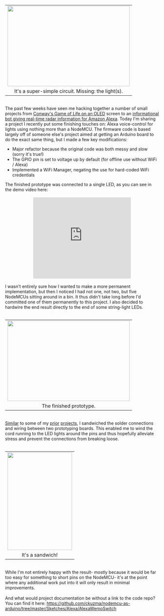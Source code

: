 

<table align="center" cellpadding="0" cellspacing="0" class="tr-caption-container" style="margin-left: auto; margin-right: auto; text-align: center;"><tbody><tr><td style="text-align: center;"><a href="https://3.bp.blogspot.com/-4lE-xYAq9ik/WFcMB92_R3I/AAAAAAAAKIA/dpm2XvKPaI8i5wDNJrlxCjE1fftrESU0ACLcB/s1600/DSC_9745.JPG" imageanchor="1" style="margin-left: auto; margin-right: auto;"><img border="0" height="263" src="https://3.bp.blogspot.com/-4lE-xYAq9ik/WFcMB92_R3I/AAAAAAAAKIA/dpm2XvKPaI8i5wDNJrlxCjE1fftrESU0ACLcB/s400/DSC_9745.JPG" width="400" /></a></td></tr><tr><td class="tr-caption" style="text-align: center;">It's a super-simple circuit. Missing: the light(s).</td></tr></tbody></table><br /><div class="separator" style="clear: both; text-align: left;">The past few weeks have seen me hacking together a number of small projects from <a href="https://github.com/ckuzma/nodemcu_oled_sketches/blob/master/nodemcu_oled_conway.ino">Conway's Game of Life on an OLED</a> screen to an <a href="https://github.com/ckuzma/atc_alexa">informational bot giving real-time radar information&nbsp;for Amazon Alexa</a>. Today I'm sharing a project I recently put some finishing touches on: Alexa voice-control for lights using nothing more than a NodeMCU. The firmware code is based largely off of someone else's project aimed at getting an Arduino board to do the exact same thing, but I made a few key modifications:</div><ul><li><div class="separator" style="clear: both; text-align: left;">Major refactor because the original code was both messy and slow (sorry it's true!)</div></li><li><div class="separator" style="clear: both; text-align: left;">The GPIO pin is set to voltage up by default (for offline&nbsp;use without WiFi / Alexa)</div></li><li><div class="separator" style="clear: both; text-align: left;">Implemented a WiFi Manager, negating the use for hard-coded WiFi credentials</div><a name='more'></a></li></ul><div class="separator" style="clear: both; text-align: left;">The finished prototype was connected to a single LED, as you can see in the demo video here:</div><div class="separator" style="clear: both; text-align: left;"><br /></div><div class="separator" style="clear: both; text-align: center;"><iframe allowfullscreen="" class="YOUTUBE-iframe-video" data-thumbnail-src="https://i.ytimg.com/vi/yYnQ7DLzWcU/0.jpg" frameborder="0" height="266" src="https://www.youtube.com/embed/yYnQ7DLzWcU?feature=player_embedded" width="320"></iframe></div><div class="separator" style="clear: both; text-align: left;"><br /></div><div class="separator" style="clear: both; text-align: left;">I wasn't entirely sure how I wanted to make a more permanent implementation, but then I noticed I had not one, not two, but five NodeMCUs sitting around in a bin. It thus didn't take long before I'd committed one of them permanently to this project. I also decided to hardwire the end result directly to the end of some string-light LEDs.</div><div class="separator" style="clear: both; text-align: left;"><br /></div><table align="center" cellpadding="0" cellspacing="0" class="tr-caption-container" style="margin-left: auto; margin-right: auto; text-align: center;"><tbody><tr><td style="text-align: center;"><a href="https://4.bp.blogspot.com/-ZGiIZm42dNc/WFcOzSH2WmI/AAAAAAAAKIM/pm6NBAznTlERmrrTaw4In_4BCPZO7tDzwCLcB/s1600/DSC_9747.JPG" imageanchor="1" style="margin-left: auto; margin-right: auto;"><img border="0" height="263" src="https://4.bp.blogspot.com/-ZGiIZm42dNc/WFcOzSH2WmI/AAAAAAAAKIM/pm6NBAznTlERmrrTaw4In_4BCPZO7tDzwCLcB/s400/DSC_9747.JPG" width="400" /></a></td></tr><tr><td class="tr-caption" style="text-align: center;">The finished prototype.</td></tr></tbody></table><div class="separator" style="clear: both; text-align: left;"><br /></div><div class="separator" style="clear: both; text-align: left;"><a href="http://blog.christopherkuzma.com/2015/02/4x4x4-led-cube-powered-by-arduino.html">Similar</a> to some of my <a href="http://blog.christopherkuzma.com/2016/03/4x4x4-led-cube-take-two.html">prior</a> <a href="http://blog.christopherkuzma.com/2016/09/weather-widget-nodemcu-amoled.html">projects</a>, I sandwiched the solder connections and wiring between two prototyping boards. This enabled me to wind the cord running to the LED lights around the pins and thus hopefully alleviate stress and prevent the connections from breaking loose.</div><div class="separator" style="clear: both; text-align: left;"><br /></div><table align="center" cellpadding="0" cellspacing="0" class="tr-caption-container" style="margin-left: auto; margin-right: auto; text-align: center;"><tbody><tr><td style="text-align: center;"><a href="https://3.bp.blogspot.com/-DquMhh_U5Og/WFcPY-nN1II/AAAAAAAAKIQ/-jiYM6x0EIwRW531qK00O9BsPq28j1s0gCLcB/s1600/DSC_9750.JPG" imageanchor="1" style="margin-left: auto; margin-right: auto;"><img border="0" height="320" src="https://3.bp.blogspot.com/-DquMhh_U5Og/WFcPY-nN1II/AAAAAAAAKIQ/-jiYM6x0EIwRW531qK00O9BsPq28j1s0gCLcB/s320/DSC_9750.JPG" width="211" /></a></td></tr><tr><td class="tr-caption" style="text-align: center;">It's a sandwich!</td></tr></tbody></table><div><br /></div><div>While I'm not entirely happy with the result- mostly because it would be far too easy for something to short pins on the NodeMCU- it's at the point where any additional work put into it will only result in minimal improvements.</div><br /><div style="text-align: left;">And what would project documentation be without a link to the code repo? You can find&nbsp;it here: <a href="https://github.com/ckuzma/nodemcu-as-arduino/tree/master/Sketches/Alexa/AlexaWemoSwitch">https://github.com/ckuzma/nodemcu-as-arduino/tree/master/Sketches/Alexa/AlexaWemoSwitch</a></div>